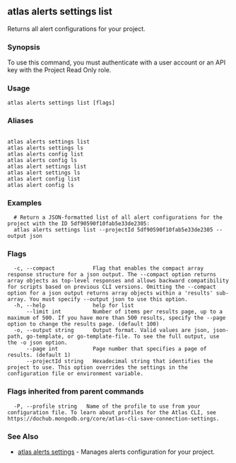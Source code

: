 ## atlas alerts settings list

Returns all alert configurations for your project.


### Synopsis

To use this command, you must authenticate with a user account or an API key with the Project Read Only role.


### Usage
```
atlas alerts settings list [flags]
```

### Aliases
```

atlas alerts settings list
atlas alerts settings ls
atlas alerts config list
atlas alerts config ls
atlas alert settings list
atlas alert settings ls
atlas alert config list
atlas alert config ls
```

### Examples

```
  # Return a JSON-formatted list of all alert configurations for the project with the ID 5df90590f10fab5e33de2305:
  atlas alerts settings list --projectId 5df90590f10fab5e33de2305 --output json
```


### Flags

```
  -c, --compact            Flag that enables the compact array response structure for a json output. The --compact option returns array objects as top-level responses and allows backward compatibility for scripts based on previous CLI versions. Omitting the --compact option for a json output returns array objects within a 'results' sub-array. You must specify --output json to use this option.
  -h, --help               help for list
      --limit int          Number of items per results page, up to a maximum of 500. If you have more than 500 results, specify the --page option to change the results page. (default 100)
  -o, --output string      Output format. Valid values are json, json-path, go-template, or go-template-file. To see the full output, use the -o json option.
      --page int           Page number that specifies a page of results. (default 1)
      --projectId string   Hexadecimal string that identifies the project to use. This option overrides the settings in the configuration file or environment variable.

```


### Flags inherited from parent commands

```
  -P, --profile string   Name of the profile to use from your configuration file. To learn about profiles for the Atlas CLI, see https://dochub.mongodb.org/core/atlas-cli-save-connection-settings.

```

### See Also


* [atlas alerts settings](atlas_alerts_settings.md)	- Manages alerts configuration for your project.



